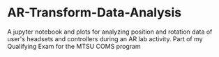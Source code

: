 # AR-Transform-Data-Analysis
A jupyter notebook and plots for analyzing position and rotation data of user's headsets and controllers during an AR lab activity. Part of my Qualifying Exam for the MTSU COMS program

